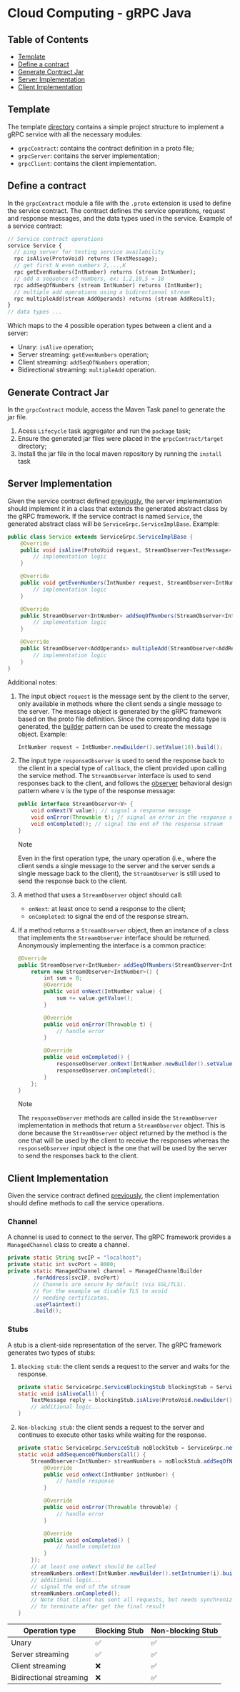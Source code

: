 # Cloud Computing - gRPC Java

## Table of Contents

- [Template](#template)
- [Define a contract](#define-a-contract)
- [Generate Contract Jar](#generate-contract-jar)
- [Server Implementation](#server-implementation)
- [Client Implementation](#client-implementation)

## Template

The template [directory](template) contains a simple project structure to implement a gRPC service with all the
necessary modules:

- `grpcContract`: contains the contract definition in a proto file;
- `grpcServer`: contains the server implementation;
- `grpcClient`: contains the client implementation.

## Define a contract

In the `grpcContract` module a file with the `.proto` extension is used to define the service contract.
The contract defines the service operations, request and response messages, and the data types used in the service.
Example of a service contract:

```proto
// Service contract operations 
service Service {
  // ping server for testing service availability
  rpc isAlive(ProtoVoid) returns (TextMessage);
  // get first N even numbers 2,...,K
  rpc getEvenNumbers(IntNumber) returns (stream IntNumber);
  // add a sequence of numbers, ex: 1,2,10,5 = 18
  rpc addSeqOfNumbers (stream IntNumber) returns (IntNumber);
  // multiple add operations using a bidirectional stream
  rpc multipleAdd(stream AddOperands) returns (stream AddResult);
}
// data types ...
```

Which maps to the 4 possible operation types between a client and a server:

- Unary: `isAlive` operation;
- Server streaming: `getEvenNumbers` operation;
- Client streaming: `addSeqOfNumbers` operation;
- Bidirectional streaming: `multipleAdd` operation.

## Generate Contract Jar

In the `grpcContract` module, access the Maven Task panel to generate the jar file.

1. Acess `Lifecycle` task aggregator and run the `package` task;
2. Ensure the generated jar files were placed in the `grpcContract/target` directory;
3. Install the jar file in the local maven repository by running the `install` task

## Server Implementation

Given the service contract defined [previously](#define-a-contract), the server implementation should implement it in a
class that extends the generated abstract class by the gRPC framework. If the
service contract is named `Service`, the generated abstract class will be `ServiceGrpc.ServiceImplBase`.
Example:

```java
public class Service extends ServiceGrpc.ServiceImplBase {
    @Override
    public void isAlive(ProtoVoid request, StreamObserver<TextMessage> responseObserver) {
        // implementation logic
    }

    @Override
    public void getEvenNumbers(IntNumber request, StreamObserver<IntNumber> responseObserver) {
        // implementation logic
    }

    @Override
    public StreamObserver<IntNumber> addSeqOfNumbers(StreamObserver<IntNumber> responseObserver) {
        // implementation logic
    }

    @Override
    public StreamObserver<AddOperands> multipleAdd(StreamObserver<AddResult> responseObserver) {
        // implementation logic
    }
}
```

Additional notes:

1. The input object `request` is the message sent by the client to the server, only available in methods where the
   client sends a single message to the server.
   The message object is generated by the gRPC framework based on the proto file definition.
   Since the corresponding data type is
   generated, the [builder](https://en.wikipedia.org/wiki/Builder_pattern) pattern can be used to create the message
   object. Example:

    ```java
    IntNumber request = IntNumber.newBuilder().setValue(10).build();
    ```

2. The input type `responseObserver` is used
   to send the response back to the client in a special type of `callback`, the client provided upon
   calling the service method.
   The `StreamObserver` interface is used to send responses back to the client,
   and follows the [observer](https://en.wikipedia.org/wiki/Observer_pattern) behavioral design pattern
   where `V` is the type of the response message:
    ```java
    public interface StreamObserver<V> {
        void onNext(V value); // signal a response message
        void onError(Throwable t); // signal an error in the response stream
        void onCompleted(); // signal the end of the response stream
    }
    ```

   > [!NOTE]
   > Even in the first operation type,
   > the unary operation (i.e.,
   > where the client sends a single message to the server and the server sends a single message back to the client),
   > the `StreamObserver` is still used to send the response back to the client.

3. A method that uses a `StreamObserver` object should call:
    - `onNext`: at least once to send a response to the client;
    - `onCompleted`: to signal the end of the response stream.

4. If a method returns a `StreamObserver` object, then an instance of a class that implements the `StreamObserver`
   interface should be returned. Anonymously implementing the interface is a common practice:

    ```java
    @Override
    public StreamObserver<IntNumber> addSeqOfNumbers(StreamObserver<IntNumber> responseObserver) {
        return new StreamObserver<IntNumber>() {
            int sum = 0;
            @Override
            public void onNext(IntNumber value) {
                sum += value.getValue();
            }

            @Override
            public void onError(Throwable t) {
                // handle error
            }

            @Override
            public void onCompleted() {
                responseObserver.onNext(IntNumber.newBuilder().setValue(sum).build());
                responseObserver.onCompleted();
            }
        };
    }
    ```

   > [!NOTE]
   > The `responseObserver` methods are called inside the `StreamObserver` implementation in methods that return a
   > `StreamObserver` object.
   > This is done because the `StreamObserver` object returned by the method is the one that will be used by the client
   to
   > receive the responses whereas the `responseObserver` input object is the one that will be used by the server to
   send
   > the
   > responses back to the client.

## Client Implementation

Given the service contract defined [previously](#define-a-contract),
the client implementation should define methods to call the service operations.

### Channel

A channel is used to connect to the server. The gRPC framework provides a `ManagedChannel` class to create a channel.

```java
private static String svcIP = "localhost";
private static int svcPort = 8000;
private static ManagedChannel channel = ManagedChannelBuilder
        .forAddress(svcIP, svcPort)
        // Channels are secure by default (via SSL/TLS).
        // For the example we disable TLS to avoid
        // needing certificates.
        .usePlaintext()
        .build();
```

### Stubs

A stub is a client-side representation of the server. The gRPC framework generates two types of stubs:

1. `Blocking stub`: the client sends a request to the server and waits for the response.
    ```java
    private static ServiceGrpc.ServiceBlockingStub blockingStub = ServiceGrpc.newBlockingStub(channel);
    static void isAliveCall() {
        TextMessage reply = blockingStub.isAlive(ProtoVoid.newBuilder().build());
        // additional logic...
    }
    ```
2. `Non-blocking stub`: the client sends a request to the server and continues to execute other tasks while waiting for
   the response.
    ```java
    private static ServiceGrpc.ServiceStub noBlockStub = ServiceGrpc.newStub(channel);
    static void addSequenceOfNumbersCall() {
        StreamObserver<IntNumber> streamNumbers = noBlockStub.addSeqOfNumbers(new StreamObserver<IntNumber>() {
            @Override
            public void onNext(IntNumber intNumber) {
                // handle response
            }

            @Override
            public void onError(Throwable throwable) {
                // handle error
            }

            @Override
            public void onCompleted() {
                // handle completion
            }
        });
        // at least one onNext should be called
        streamNumbers.onNext(IntNumber.newBuilder().setIntnumber(i).build());
        // additional logic...
        // signal the end of the stream
        streamNumbers.onCompleted();
        // Note that client has sent all requests, but needs synchronization
        // to terminate after get the final result
   }
   ```

| Operation type          | Blocking Stub | Non-blocking Stub |
|-------------------------|---------------|-------------------|
| Unary                   | ✅             | ✅                 |
| Server streaming        | ✅             | ✅                 |
| Client streaming        | ❌             | ✅                 |
| Bidirectional streaming | ❌             | ✅                 |
